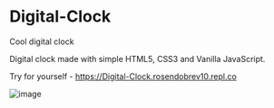 # Digital-Clock
Cool digital clock

Digital clock made with simple HTML5, CSS3 and Vanilla JavaScript.

Try for yourself - https://Digital-Clock.rosendobrev10.repl.co

![image](https://user-images.githubusercontent.com/104829819/191983428-e098530f-a642-4c22-81ff-876c364e0f65.png)

